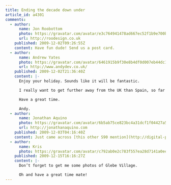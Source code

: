 ```yaml
---
title: Ending the decade down under
article_id: a4301
comments:
  - author:
      name: Jon Roobottom
      photo: https://gravatar.com/avatar/e3c764941478ad667ec52f1b9e700be5
      url: http://roodesign.co.uk
    published: 2009-12-02T09:26:55Z
    content: Have fun dude! Send us a post card.
  - author:
      name: Andrew Yates
      photo: https://gravatar.com/avatar/6461915b9f30e8b4df0d007eb44dc13e
      url: http://www.andydev.co.uk/
    published: 2009-12-02T21:36:40Z
    content: |-
      Enjoy your holiday. Sounds like it will be fantastic.

      I really want to get further away from the UK than Spain, so far I am yet to manage it. Hoping that the saving that I have been doing means by this time next year I would of made it past that barrier I haven’t crossed yet.

      Have a great time.

      Andy.
  - author:
      name: Jonathan Aquino
      photo: https://gravatar.com/avatar/6b5ab75ce823bc4a31dcf1f04427a582
      url: http://jonathanaquino.com
    published: 2009-12-03T04:16:40Z
    content: Just came across [this other S90 mention](http://digital-photography-school.com/top-20-popular-point-and-shoot-digital-cameras)
  - author:
      name: Kris
      photo: https://gravatar.com/avatar/c792ab0e2c783f557ea28d7141a0ee83
    published: 2009-12-15T16:16:27Z
    content: |-
      Don’t forget to get me some photos of Glebe Village.

      Oh and have a great time mate!
---
```

